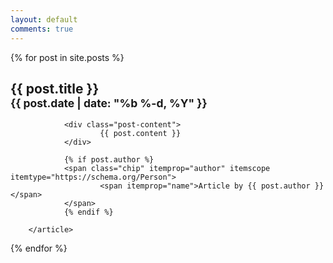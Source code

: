 ```yaml
---
layout: default
comments: true
---
```


{% for post in site.posts %}
  <div id="{{ post.date | date: "%F-%H" }}" class="unit whole align-left post">
        <article itemscope itemtype="https://schema.org/BlogPosting">
                <h2>{{ post.title }}<br>
                <small class="chip">{{ post.date | date: "%b %-d, %Y" }}</small>
                </h2>

                <div class="post-content">
                        {{ post.content }}
                </div>

                {% if post.author %}
                <span class="chip" itemprop="author" itemscope itemtype="https://schema.org/Person">
                        <span itemprop="name">Article by {{ post.author }}</span>
                </span>
                {% endif %}

        </article>
  </div>
{% endfor %}
